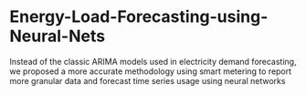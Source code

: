 # Energy-Load-Forecasting-using-Neural-Nets
Instead of the classic ARIMA models used in electricity demand forecasting, 
we proposed a more accurate methodology using smart metering to report more granular data 
and forecast time series usage using neural networks
